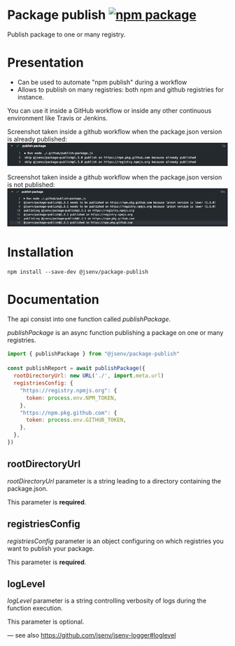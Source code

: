 # Package publish [![npm package](https://img.shields.io/npm/v/@jsenv/package-publish.svg?logo=npm&label=package)](https://www.npmjs.com/package/@jsenv/package-publish)

Publish package to one or many registry.

# Presentation

- Can be used to automate "npm publish" during a workflow
- Allows to publish on many registries: both npm and github registries for instance.

You can use it inside a GitHub workflow or inside any other continuous environment like Travis or Jenkins.

Screenshot taken inside a github workflow when the package.json version is already published: ![already published github workflow screenshot](./docs/already-published-github-workflow-screenshot.png)

Screenshot taken inside a github workflow when the package.json version is not published: ![publishing github workflow screenshot](./docs/publishing-github-workflow-screenshot.png)

# Installation

```console
npm install --save-dev @jsenv/package-publish
```

# Documentation

The api consist into one function called _publishPackage_.

_publishPackage_ is an async function publishing a package on one or many registries.

```js
import { publishPackage } from "@jsenv/package-publish"

const publishReport = await publishPackage({
  rootDirectoryUrl: new URL('./', import.meta.url)
  registriesConfig: {
    "https://registry.npmjs.org": {
      token: process.env.NPM_TOKEN,
    },
    "https://npm.pkg.github.com": {
      token: process.env.GITHUB_TOKEN,
    },
  },
})
```

## rootDirectoryUrl

_rootDirectoryUrl_ parameter is a string leading to a directory containing the package.json.

This parameter is **required**.

## registriesConfig

_registriesConfig_ parameter is an object configuring on which registries you want to publish your package.

This parameter is **required**.

## logLevel

_logLevel_ parameter is a string controlling verbosity of logs during the function execution.

This parameter is optional.

— see also https://github.com/jsenv/jsenv-logger#loglevel
